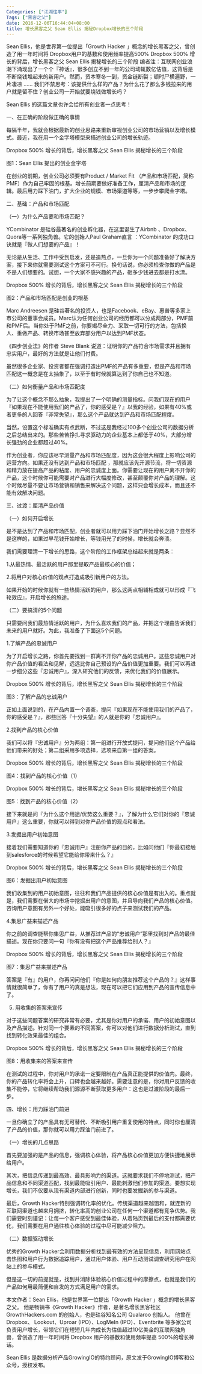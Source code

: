 ```yaml
---
Categories: ["江湖往事"]
Tags: ["黑客之父"]
date: 2016-12-06T16:44:04+08:00
title: 增长黑客之父 Sean Ellis 揭秘Dropbox增长的三个阶段
---
```


Sean Ellis，他是世界第一位提出「Growth Hacker 」概念的增长黑客之父，曾创造了用一年时间将 Dropbox用户的基数和使用频率提高500%
Dropbox 500% 增长的背后，增长黑客之父 Sean Ellis 揭秘增长的三个阶段
编者注：互联网创业浪潮下涌现出了一个个『神话』，很多创立不到一年的公司动辄数亿估值，这背后是不断烧钱堆起来的新用户。然而，资本寒冬一到，资金链断裂；顿时尸横遍野，一片凄凉 ...... 我们不禁思考：该提供什么样的产品？为什么花了那么多钱拉来的用户就是留不住？创业公司一开始就要烧钱做增长吗？

Sean Ellis 的这篇文章也许会给所有创业者一点思考！

 一、在正确的阶段做正确的事情

每隔半年，我就会根据最新的创业思路来重新审视创业公司的市场营销以及增长模式。最近，我在用一个金字塔模型来描述创业公司的增长轨迹。

Dropbox 500% 增长的背后，增长黑客之父 Sean Ellis 揭秘增长的三个阶段

图1：Sean Ellis 提出的创业金字塔

在创业的前期，创业公司必须要有Product / Market Fit （产品和市场匹配，简称PMF）作为自己牢固的根基。增长前期要做好准备工作，厘清产品和市场的逻辑。最后用力踩下油门，扩大企业的规模、市场渠道等等，一步步攀爬金字塔。

二、基础：产品和市场匹配

（一）为什么产品要和市场匹配？

YCombinator 是硅谷最著名的创业孵化器，在这里诞生了Airbnb 、Dropbox、Quora等一系列独角兽。它的创始人Paul Graham直言 ：YCombinator 的成功口诀就是『做人们想要的产品』！

无论是从生活、工作中受到启发，还是追热点，一旦你为一个问题准备好了解决方案，接下来你就需要测试这个方案可不可行。换句话说，你必须检查你做的产品是不是人们想要的。试想，一个大家不感兴趣的产品，砸多少钱进去都是打水漂。

Dropbox 500% 增长的背后，增长黑客之父 Sean Ellis 揭秘增长的三个阶段

图2：产品和市场匹配是创业的根基

Marc Andreesen 是硅谷著名的投资人，也是Facebook、eBay、惠普等多家上市公司的董事会成员。Marc认为任何创业公司的经历都可以分成两部分，PMF前和PMF后。当你处于PMF之前，你要竭尽全力、采取一切可行的方法，包括换人、重做产品、转换市场甚至放弃部分用户以达到PMF状态。

《四步创业法》的作者 Steve Blank 说道：证明你的产品符合市场需求并且拥有忠实用户，最好的方法就是让他们付费。

虽然很多企业家、投资者都在强调打造出PMF的产品有多重要，但是产品和市场匹配这一概念是在太抽象了，以至于有时候就算达到了你自己也不知道。

（二）如何衡量产品和市场匹配度

为了让这个概念不那么抽象，我提出了一个明确的测量指标。问我们现在的用户『如果现在不能使用我们的产品了，你的感受是？』以我的经验，如果有40%或者更多的人回答『非常失望』，那么这个产品就达到产品和市场匹配程度。

当然，设置这个标准确实有点武断，不过这是我经过100多个创业公司的数据分析之后总结出来的。那些苦苦挣扎寻求驱动力的企业基本上都低于40%，大部分增长强劲的企业都超过40%。

作为创业者，你应该尽早测量产品和市场匹配度，因为这会很大程度上影响公司的运营方向。如果还没有达到产品和市场匹配 ，那就应该先开源节流，将一切资源和精力放在提高产品的粘度、用户的忠诚度上面。你需要让现在的用户离不开你的产品，这个时候你可能需要对产品进行大幅度修改，甚至颠覆你对产品的理解。这个时候尽量不要让市场营销和销售来解决这个问题，这样只会增长成本，而且还不能有效解决问题。

三、过渡：厘清产品价值

（一）如何开启增长

是不是达到了产品和市场匹配，创业者就可以用力踩下油门开始增长之路？显然不是这样的，如果过早花钱开始增长，等钱用光了的时候，增长就会奔溃。

我们需要理清一下增长的思路，这个阶段的工作框架总结起来就是两条：

1.从最热情、最活跃的用户那里提取产品最核心的价值；

2.将用户对核心价值的观点打造成吸引新用户的方法。

如果开始的时候你就有一些热情活跃的用户，那么这两点相辅相成就可以形成『飞轮效应』，开启增长的旅途。

（二）要搞清的5个问题

只需要问我们最热情活跃的用户，为什么喜欢我们的产品，并把这个理由告诉我们未来的用户就好。为此，我准备了下面这5个问题。

1.了解产品的忠诚用户

为了开启增长之路，你首先要找到一群离不开你产品的忠诚用户。这些忠诚用户对你产品价值的看法和见解，远远比你自己预设的产品价值更加重要。我们可以再进一步细分这些『忠诚用户』，深入研究他们的反馈，来优化我们的价值展示。

Dropbox 500% 增长的背后，增长黑客之父 Sean Ellis 揭秘增长的三个阶段

图3：了解产品的忠诚用户

正如上面说到的，在产品内置一个调查，提问『如果现在不能使用我们的产品了，你的感受是？』，那些回答『十分失望』的人就是你的『忠诚用户』。

2.找到产品的核心价值

我们可以将『忠诚用户』分为两组：第一组进行开放式提问，提问他们这个产品给他们带来的好处；第二组采用多项选择，选项来自第一组的答案。

Dropbox 500% 增长的背后，增长黑客之父 Sean Ellis 揭秘增长的三个阶段

图4：找到产品的核心价值（1）

Dropbox 500% 增长的背后，增长黑客之父 Sean Ellis 揭秘增长的三个阶段

图5：找到产品的核心价值（2）

接下来就是问『为什么这个用途/优势这么重要？』，了解为什么它们对你的『忠诚用户』这么重要，你就可以得到对你产品价值的观点和看法。

3.发掘出用户初始意图

接着我们需要知道你的『忠诚用户』注册你产品的目的，比如问他们『你最初接触到salesforce的时候希望它能给你带来什么？』

Dropbox 500% 增长的背后，增长黑客之父 Sean Ellis 揭秘增长的三个阶段

图6：发掘出用户初始意图

我们收集到的用户初始意图，往往和我们产品提供的核心价值是有出入的。重点就是，我们需要在偌大的市场中挖掘出用户的意图，并且导向我们产品的核心价值。咨询用户意图有另外一个好处，能吸引很多好的点子来测试我们的产品。

4.集思广益来描述产品

你之前的调查能帮你集思广益，从推荐过产品的“忠诚用户”那里找到对产品的最佳描述。现在你只要问一句『你有没有把这个产品推荐给别人？』

Dropbox 500% 增长的背后，增长黑客之父 Sean Ellis 揭秘增长的三个阶段

图7：集思广益来描述产品

答案是『有』的用户，你再问问他们『你是如何向朋友推荐这个产品的？』这样事情就很简单了，你有了用户的真是想法，现在可以把它们应用到产品的宣传信息中了。

5. 用收集的答案来宣传

对于这些问题答案的研究非常有必要，尤其是你对用户的承诺、用户的初始意图以及产品描述。针对同一个要素的不同答案，你可以对他们进行数据分析测试，直到找到转化效果最佳的组合。

Dropbox 500% 增长的背后，增长黑客之父 Sean Ellis 揭秘增长的三个阶段

图8：用收集来的答案来宣传

在测试的过程中，你对用户的承诺一定要限制在产品真正能提供的价值内。最终，你的产品转化率将会上升，口碑也会越来越好。需要注意的是，你对用户反馈的收集不能停，它将继续帮助我们源源不断获取更多用户：这也是过渡阶段的最后一步。

四、增长：用力踩油门前进

一旦你确立了的产品具有无可替代、不断吸引用户重复使用的特点，同时你也厘清了产品的价值，那你就可以用力踩油门前进了。

（一）增长的几点思路

首先要加强的是产品的信息，强调核心体验，将产品核心价值更加方便快捷地展示给用户。

其次，把信息传递到最高效、最具影响力的渠道。这就要求我们不停地测试，把产品信息和不同渠道匹配，找到最能吸引用户、最能刺激他们参加的渠道。要想实现增长，我们不仅要从现有渠道内部进行创新，同时也要发掘新的参与渠道。

最后，Growth Hacker特别强调转化率的优化。传统渠道越来越饱和，就连新的互联网渠道也越来月拥挤，转化率高的创业公司在任何一个渠道都有竞争优势。我们需要时刻谨记：让每一个客户感受到最佳体验，从着陆页到最后的支付都需要优化，我们需要在用户通往核心体验的过程中尽可能减少阻力。

（二）数据驱动增长

优秀的Growth Hacker会利用数据分析找到最有效的方法呈现信息，利用网站点击热图和用户行为数据追踪用户，通过用户体验、用户互动测试调查研究用户在网站上的参与模式。

但是这一切的前提就是，找到并消除体验核心价值过程中的摩擦点，也就是我们的产品如何用最简便和自发的方式满足用户的需求。

本文作者：Sean Ellis，他是世界第一位提出「Growth Hacker 」概念的增长黑客之父。 他是畅销书《Growth Hacker》作者，是著名增长黑客社区 GrowthHackers.com 的创始人，也是硅谷知名公司 Qualaroo 创始人。 他曾在 Dropbox、 Lookout、Uproar (IPO）、LogMeIn (IPO）、Eventbrite 等多家公司负责用户增长，带领它们在短短几年内成长为估值超过10亿美金的互联网独角兽，曾创造了用一年时间将 Dropbox 用户的基数和使用频率提高 500%的增长神话。

Sean Ellis 是数据分析产品GrowingIO的特约顾问，原文发于GrowingIO博客和公众号，授权发布。